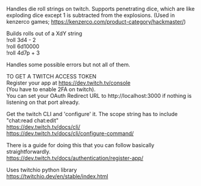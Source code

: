 Handles die roll strings on twitch. Supports penetrating dice, which are like exploding dice except 1 is subtracted from the explosions. 
(Used in kenzerco games; https://kenzerco.com/product-category/hackmaster/)  

  
Builds rolls out of a XdY string  
 !roll 3d4 - 2  
 !roll 6d10000  
 !roll 4d7p + 3  
  
Handles some possible errors but not all of them.  
  
TO GET A TWITCH ACCESS TOKEN  
Register your app at https://dev.twitch.tv/console  
(You have to enable 2FA on twitch).    
You can set your OAuth Redirect URL to http://localhost:3000 if nothing is listening on that port already.  
  
Get the twitch CLI and 'configure' it. The scope string has to include "chat:read chat:edit"  
https://dev.twitch.tv/docs/cli/  
https://dev.twitch.tv/docs/cli/configure-command/  

There is a guide for doing this that you can follow basically straightforwardly.  
https://dev.twitch.tv/docs/authentication/register-app/  

Uses twitchio python library  
https://twitchio.dev/en/stable/index.html  
